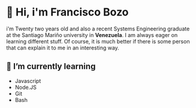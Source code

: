 #  👋 Hi, i'm Francisco Bozo
i'm Twenty two years old and also a recent Systems Engineering graduate at the Santiago Mariño university in **Venezuela**. I am always eager on learning different stuff. Of course, it is much better if there is some person that can explain it to me in an interesting way.
## 🌱 I’m currently learning
* Javascript
* Node.JS
* Git
* Bash
<!--
**fcobozo/fcobozo** is a ✨ _special_ ✨ repository because its `README.md` (this file) appears on your GitHub profile.

Here are some ideas to get you started:

- 🔭 I’m currently working on ...
- 🌱 I’m currently learning ...
- 👯 I’m looking to collaborate on ...
- 🤔 I’m looking for help with ...
- 💬 Ask me about ...
- 📫 How to reach me: ...
- 😄 Pronouns: ...
- ⚡ Fun fact: ...
-->
